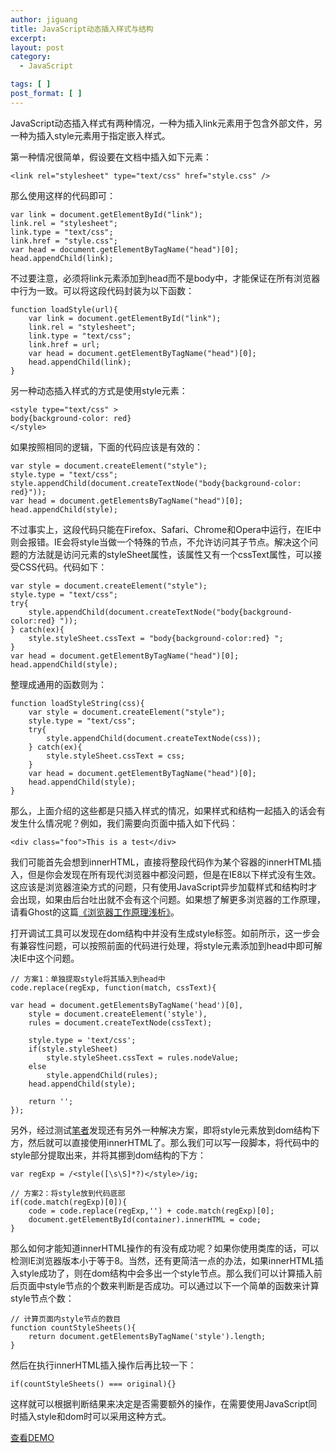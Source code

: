 ```yaml
---
author: jiguang
title: JavaScript动态插入样式与结构
excerpt:
layout: post
category:
  - JavaScript

tags: [ ]
post_format: [ ]
---
```

JavaScript动态插入样式有两种情况，一种为插入link元素用于包含外部文件，另一种为插入style元素用于指定嵌入样式。

第一种情况很简单，假设要在文档中插入如下元素：

    <link rel="stylesheet" type="text/css" href="style.css" />

那么使用这样的代码即可：

    var link = document.getElementById("link");
    link.rel = "stylesheet";
    link.type = "text/css";
    link.href = "style.css";
    var head = document.getElementByTagName("head")[0];
    head.appendChild(link);

不过要注意，必须将link元素添加到head而不是body中，才能保证在所有浏览器中行为一致。可以将这段代码封装为以下函数：

    function loadStyle(url){
    	var link = document.getElementById("link");
    	link.rel = "stylesheet";
    	link.type = "text/css";
    	link.href = url;
    	var head = document.getElementByTagName("head")[0];
    	head.appendChild(link);
    }

另一种动态插入样式的方式是使用style元素：

    <style type="text/css" >
    body{background-color: red}
    </style>

如果按照相同的逻辑，下面的代码应该是有效的：

    var style = document.createElement("style");
    style.type = "text/css";
    style.appendChild(document.createTextNode("body{background-color: red}"));
    var head = document.getElementsByTagName("head")[0];
    head.appendChild(style);

不过事实上，这段代码只能在Firefox、Safari、Chrome和Opera中运行，在IE中则会报错。IE会将style当做一个特殊的节点，不允许访问其子节点。解决这个问题的方法就是访问元素的styleSheet属性，该属性又有一个cssText属性，可以接受CSS代码。代码如下：

    var style = document.createElement("style");
    style.type = "text/css";
    try{
    	style.appendChild(document.createTextNode("body{background-color:red} "));
    } catch(ex){
    	style.styleSheet.cssText = "body{background-color:red} ";
    }
    var head = document.getElementByTagName("head")[0];
    head.appendChild(style);

整理成通用的函数则为：

    function loadStyleString(css){
    	var style = document.createElement("style");
    	style.type = "text/css";
    	try{
    		style.appendChild(document.createTextNode(css));
    	} catch(ex){
    		style.styleSheet.cssText = css;
    	}
    	var head = document.getElementByTagName("head")[0];
    	head.appendChild(style);
    }

那么，上面介绍的这些都是只插入样式的情况，如果样式和结构一起插入的话会有发生什么情况呢？例如，我们需要向页面中插入如下代码：

    <div class="foo">This is a test</div>

我们可能首先会想到innerHTML，直接将整段代码作为某个容器的innerHTML插入，但是你会发现在所有现代浏览器中都没问题，但是在IE8以下样式没有生效。这应该是浏览器渲染方式的问题，只有使用JavaScript异步加载样式和结构时才会出现，如果由后台吐出就不会有这个问题。如果想了解更多浏览器的工作原理，请看Ghost的这篇[《浏览器工作原理浅析》][1]。

打开调试工具可以发现在dom结构中并没有生成style标签。如前所示，这一步会有兼容性问题，可以按照前面的代码进行处理，将style元素添加到head中即可解决IE中这个问题。

    // 方案1：单独提取style将其插入到head中
    code.replace(regExp, function(match, cssText){
    
    var head = document.getElementsByTagName('head')[0],
    	style = document.createElement('style'),
    	rules = document.createTextNode(cssText);
    
    	style.type = 'text/css';
    	if(style.styleSheet)
    		style.styleSheet.cssText = rules.nodeValue;
    	else
    		style.appendChild(rules);
    	head.appendChild(style);
    
    	return '';
    });

另外，经过测试[笔者][2]发现还有另外一种解决方案，即将style元素放到dom结构下方，然后就可以直接使用innerHTML了。那么我们可以写一段脚本，将代码中的style部分提取出来，并将其挪到dom结构的下方：

    var regExp = /<style([\s\S]*?)</style>/ig;
    
    // 方案2：将style放到代码底部
    if(code.match(regExp)[0]){
    	code = code.replace(regExp,'') + code.match(regExp)[0];
    	document.getElementById(container).innerHTML = code;
    }

那么如何才能知道innerHTML操作的有没有成功呢？如果你使用类库的话，可以检测IE浏览器版本小于等于8。当然，还有更简洁一点的办法，如果innerHTML插入style成功了，则在dom结构中会多出一个style节点。那么我们可以计算插入前后页面中style节点的个数来判断是否成功。可以通过以下一个简单的函数来计算style节点个数：

    // 计算页面内style节点的数目
    function countStyleSheets(){
    	return document.getElementsByTagName('style').length;
    }

然后在执行innerHTML插入操作后再比较一下：

    if(countStyleSheets() === original){}

这样就可以根据判断结果来决定是否需要额外的操作，在需要使用JavaScript同时插入style和dom时可以采用这种方式。

[查看DEMO][3]

 [1]: http://www.cssforest.org/blog/index.php?id=195
 [2]: http://jiguang.github.com "笔者"
 [3]: http://jiguang.github.com/demo/apply-custom-code.html